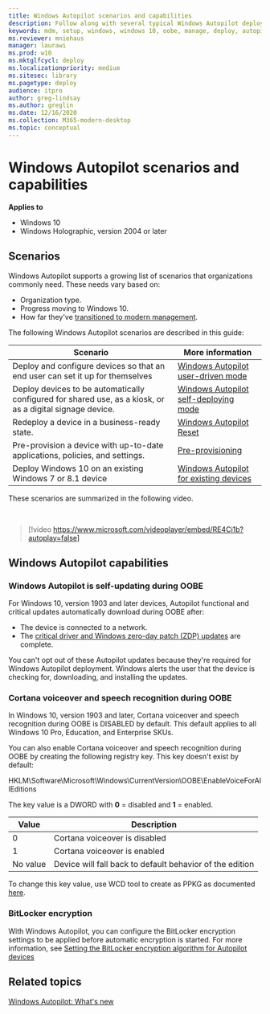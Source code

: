 ```yaml
---
title: Windows Autopilot scenarios and capabilities
description: Follow along with several typical Windows Autopilot deployment scenarios, such as redeploying a device in a business-ready state.
keywords: mdm, setup, windows, windows 10, oobe, manage, deploy, autopilot, ztd, zero-touch, partner, msfb, intune, white glove, pre-provision
ms.reviewer: mniehaus
manager: laurawi
ms.prod: w10
ms.mktglfcycl: deploy
ms.localizationpriority: medium
ms.sitesec: library
ms.pagetype: deploy
audience: itpro
author: greg-lindsay
ms.author: greglinms.date: 12/16/2020
ms.collection: M365-modern-desktop
ms.topic: conceptual
---
```



# Windows Autopilot scenarios and capabilities

**Applies to**

- Windows 10
- Windows Holographic, version 2004 or later

## Scenarios

Windows Autopilot supports a growing list of scenarios that organizations commonly need. These needs vary based on:
- Organization type.
- Progress moving to Windows 10.
- How far they've [transitioned to modern management](/windows/client-management/manage-windows-10-in-your-organization-modern-management).

The following Windows Autopilot scenarios are described in this guide:

| Scenario | More information |
| --- | --- |
| Deploy and configure devices so that an end user can set it up for themselves | [Windows Autopilot user-driven mode](user-driven.md) |
| Deploy devices to be automatically configured for shared use, as a kiosk, or as a digital signage device.| [Windows Autopilot self-deploying mode](self-deploying.md) |
| Redeploy a device in a business-ready state.| [Windows Autopilot Reset](windows-autopilot-reset.md) |
| Pre-provision a device with up-to-date applications, policies, and settings.| [Pre-provisioning](pre-provision.md) |
| Deploy Windows 10 on an existing Windows 7 or 8.1 device | [Windows Autopilot for existing devices](existing-devices.md) |

These scenarios are summarized in the following video.

&nbsp;

> [!video https://www.microsoft.com/videoplayer/embed/RE4Ci1b?autoplay=false]

## Windows Autopilot capabilities

### Windows Autopilot is self-updating during OOBE

For Windows 10, version 1903 and later devices, Autopilot functional and critical updates automatically download during OOBE after:
- The device is connected to a network.
- The [critical driver and Windows zero-day patch (ZDP) updates](/windows-hardware/customize/desktop/windows-updates-during-oobe) are complete.

You can't opt out of these Autopilot updates because they're required for Windows Autopilot deployment. Windows alerts the user that the device is checking for, downloading, and installing the updates.

### Cortana voiceover and speech recognition during OOBE

In Windows 10, version 1903 and later, Cortana voiceover and speech recognition during OOBE is DISABLED by default. This default applies to all Windows 10 Pro, Education, and Enterprise SKUs.

You can also enable Cortana voiceover and speech recognition during OOBE by creating the following registry key. This key doesn't exist by default:

HKLM\Software\Microsoft\Windows\CurrentVersion\OOBE\EnableVoiceForAllEditions

The key value is a DWORD with **0** = disabled and **1** = enabled.

| Value | Description |
| --- | --- |
| 0 | Cortana voiceover is disabled |
| 1 | Cortana voiceover is enabled |
| No value | Device will fall back to default behavior of the edition |

To change this key value, use WCD tool to create as PPKG as documented [here](/windows/configuration/wcd/wcd-oobe#nforce).

### BitLocker encryption

With Windows Autopilot, you can configure the BitLocker encryption settings to be applied before automatic encryption is started. For more information, see [Setting the BitLocker encryption algorithm for Autopilot devices](bitlocker.md)

## Related topics

[Windows Autopilot: What's new](windows-autopilot-whats-new.md)